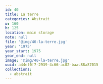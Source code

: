 ```yaml
---
id: 40
title: La terre
categories: Abstrait
w: 160
h: 125
location: main storage
note: null
file: '@img/40-la-terre.jpg'
year: '1975'
year_start: 1975
year_end: null
image: '@img/40-la-terre.jpg'
uuid: a44ef0f7-2939-4c66-ac02-baac88a87015
collections:
  - abstrait
---
```


